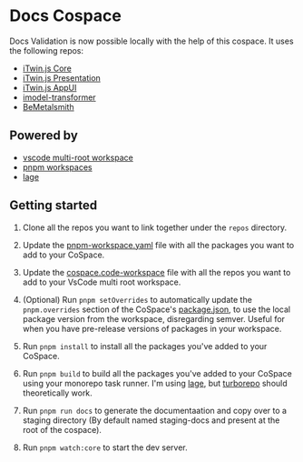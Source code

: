 # Docs Cospace

Docs Validation is now possible locally with the help of this cospace. It uses the following repos:
- [iTwin.js Core](https://github.com/iTwin/itwinjs-core)
- [iTwin.js Presentation](https://github.com/iTwin/presentation)
- [iTwin.js AppUI](https://github.com/iTwin/appui)
- [imodel-transformer](https://github.com/iTwin/imodel-transformer)
- [BeMetalsmith](https://dev.azure.com/bentleycs/iModelTechnologies/_git/BeMetalsmith)

## Powered by

- [vscode multi-root workspace](https://code.visualstudio.com/docs/editor/multi-root-workspaces)
- [pnpm workspaces](https://pnpm.io/workspaces)
- [lage](https://microsoft.github.io/lage/)

## Getting started

1. Clone all the repos you want to link together under the `repos` directory.

1. Update the [pnpm-workspace.yaml](pnpm-workspace.yaml) file with all the packages you want to add to your CoSpace.

1. Update the [cospace.code-workspace](cospace.code-workspace) file with all the repos you want to add to your VsCode multi root workspace.

1. (Optional) Run `pnpm setOverrides` to automatically update the `pnpm.overrides` section of the CoSpace's [package.json](package.json), to use the local package version from the workspace, disregarding semver. Useful for when you have pre-release versions of packages in your workspace.

1. Run `pnpm install` to install all the packages you've added to your CoSpace.

1. Run `pnpm build` to build all the packages you've added to your CoSpace using your monorepo task runner. I'm using [lage](https://microsoft.github.io/lage/), but [turborepo](https://turborepo.org/docs) should theoretically work.

1. Run `pnpm run docs` to generate the documentaation and copy over to a staging directory (By default named staging-docs and present at the root of the cospace).

1. Run `pnpm watch:core` to start the dev server.
